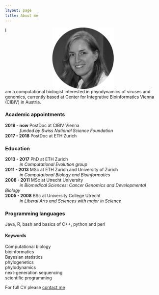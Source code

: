 ```yaml
---
layout: page
title: About me
---
```


<img src="/img/VB_bw.png" alt="Drawing" style="width: 200px;" hspace="150px;" align="right"/> 
I am a computational biologist interested in phyodynamics of viruses and genomics, currently based at Center for Integrative Bioinformatics Vienna (CIBIV) in Austria.  

### Academic appointments   
**2019 - now** PostDoc at CIBIV Vienna  
&nbsp;&nbsp;&nbsp;&nbsp;&nbsp;&nbsp;&nbsp;&nbsp;&nbsp;&nbsp;&nbsp;&nbsp;_funded by Swiss National Science Foundation_  
**2017 - 2018** PostDoc at ETH Zurich

### Education  
**2013 - 2017** PhD at ETH Zurich  
&nbsp;&nbsp;&nbsp;&nbsp;&nbsp;&nbsp;&nbsp;&nbsp;&nbsp;&nbsp;&nbsp;&nbsp;_in Computational Evolution group_  
**2011 - 2013** MSc at ETH Zurich and University of Zurich  
&nbsp;&nbsp;&nbsp;&nbsp;&nbsp;&nbsp;&nbsp;&nbsp;&nbsp;&nbsp;&nbsp;&nbsp;_in Computational Biology and Bioinformatics_  
**2008 - 2011** MSc at Utrecht University  
&nbsp;&nbsp;&nbsp;&nbsp;&nbsp;&nbsp;&nbsp;&nbsp;&nbsp;&nbsp;&nbsp;&nbsp;_in Biomedical Sciences: Cancer Genomics and Developmental Biology_  
**2005 - 2008** BSc at University College Utrecht  
&nbsp;&nbsp;&nbsp;&nbsp;&nbsp;&nbsp;&nbsp;&nbsp;&nbsp;&nbsp;&nbsp;&nbsp;_in Liberal Arts and Sciences with major in Science_  

### Programming languages  
Java, R, bash and basics of C++, python and perl

#### Keywords  
Computational biology  
bioinformatics  
Bayesian statistics  
phylogenetics  
phylodynamics  
next-generation sequencing  
scientific programming  

For full CV please [contact me]("https://boskovav.github.io/contact.md")

